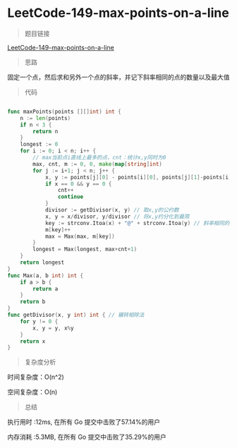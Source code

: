 # LeetCode-149-max-points-on-a-line
>题目链接

[LeetCode-149-max-points-on-a-line](https://leetcode-cn.com/problems/max-points-on-a-line/)

>思路

固定一个点，然后求和另外一个点的斜率，并记下斜率相同的点的数量以及最大值

>代码

```go

func maxPoints(points [][]int) int {
    n := len(points)
    if n < 3 {
        return n
    }
    longest := 0
    for i := 0; i < n; i++ {
        // max当前点i直线上最多的点，cnt：统计x,y同时为0
        max, cnt, m := 0, 0, make(map[string]int)
        for j := i+1; j < n; j++ {
            x, y := points[j][0] - points[i][0], points[j][1]-points[i][1]
            if x == 0 && y == 0 {
                cnt++
                continue
            }
            divisor := getDivisor(x, y) // 取x,y的公约数
            x, y = x/divisor, y/divisor // 将x,y约分化到最简
            key := strconv.Itoa(x) + "@" + strconv.Itoa(y) // 斜率相同的key相同
            m[key]++
            max = Max(max, m[key])
        }
        longest = Max(longest, max+cnt+1)
    }
    return longest
}
func Max(a, b int) int {
    if a > b {
        return a
    }
    return b
}
func getDivisor(x, y int) int { // 辗转相除法
    for y != 0 {
        x, y = y, x%y
    }
    return x
}
```

>复杂度分析

时间复杂度：O(n^2)

空间复杂度：O(n)

>总结

执行用时 :12ms, 在所有 Go 提交中击败了57.14%的用户
 
内存消耗 :5.3MB, 在所有 Go 提交中击败了35.29%的用户
